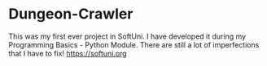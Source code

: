 # Dungeon-Crawler
This was my first ever project in SoftUni. I have developed it during my Programming Basics - Python Module. There are still a lot of imperfections that I have to fix!
https://softuni.org
